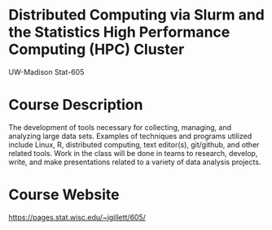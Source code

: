 # Distributed Computing via Slurm and the Statistics High Performance Computing (HPC) Cluster

UW-Madison Stat-605

# Course Description

The development of tools necessary for collecting, managing, and analyzing large data sets. Examples of techniques and programs utilized include Linux, R, distributed computing, text editor(s), git/github, and other related tools. Work in the class will be done in teams to research, develop, write, and make presentations related to a variety of data analysis projects.

# Course Website
https://pages.stat.wisc.edu/~jgillett/605/

